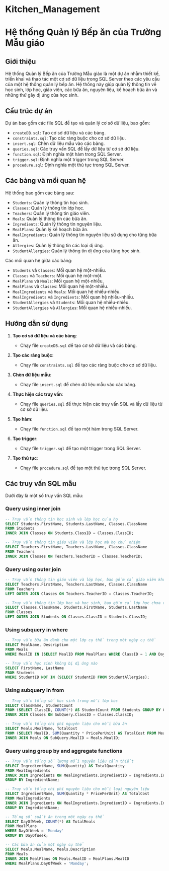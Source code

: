 # Kitchen_Management
# Hệ thống Quản lý Bếp ăn của Trường Mẫu giáo

## Giới thiệu
Hệ thống Quản lý Bếp ăn của Trường Mẫu giáo là một dự án nhằm thiết kế, triển khai và thao tác một cơ sở dữ liệu trong SQL Server theo các yêu cầu của một hệ thống quản lý bếp ăn. Hệ thống này giúp quản lý thông tin về học sinh, lớp học, giáo viên, các bữa ăn, nguyên liệu, kế hoạch bữa ăn và những thứ gây dị ứng của học sinh.

## Cấu trúc dự án
Dự án bao gồm các file SQL để tạo và quản lý cơ sở dữ liệu, bao gồm:

- `createDB.sql`: Tạo cơ sở dữ liệu và các bảng.
- `constraints.sql`: Tạo các ràng buộc cho cơ sở dữ liệu.
- `insert.sql`: Chèn dữ liệu mẫu vào các bảng.
- `queries.sql`: Các truy vấn SQL để lấy dữ liệu từ cơ sở dữ liệu.
- `function.sql`: Định nghĩa một hàm trong SQL Server.
- `trigger.sql`: Định nghĩa một trigger trong SQL Server.
- `procedure.sql`: Định nghĩa một thủ tục trong SQL Server.

## Các bảng và mối quan hệ
Hệ thống bao gồm các bảng sau:

- `Students`: Quản lý thông tin học sinh.
- `Classes`: Quản lý thông tin lớp học.
- `Teachers`: Quản lý thông tin giáo viên.
- `Meals`: Quản lý thông tin các bữa ăn.
- `Ingredients`: Quản lý thông tin nguyên liệu.
- `MealPlans`: Quản lý kế hoạch bữa ăn.
- `MealIngredients`: Quản lý thông tin nguyên liệu sử dụng cho từng bữa ăn.
- `Allergies`: Quản lý thông tin các loại dị ứng.
- `StudentAllergies`: Quản lý thông tin dị ứng của từng học sinh.

Các mối quan hệ giữa các bảng:

- `Students` và `Classes`: Mối quan hệ một-nhiều.
- `Classes` và `Teachers`: Mối quan hệ một-một.
- `MealPlans` và `Meals`: Mối quan hệ một-nhiều.
- `MealPlans` và `Classes`: Mối quan hệ một-nhiều.
- `MealIngredients` và `Meals`: Mối quan hệ nhiều-nhiều.
- `MealIngredients` và `Ingredients`: Mối quan hệ nhiều-nhiều.
- `StudentAllergies` và `Students`: Mối quan hệ nhiều-nhiều.
- `StudentAllergies` và `Allergies`: Mối quan hệ nhiều-nhiều.

## Hướng dẫn sử dụng
1. **Tạo cơ sở dữ liệu và các bảng**:
   - Chạy file `createDB.sql` để tạo cơ sở dữ liệu và các bảng.

2. **Tạo các ràng buộc**:
   - Chạy file `constraints.sql` để tạo các ràng buộc cho cơ sở dữ liệu.

3. **Chèn dữ liệu mẫu**:
   - Chạy file `insert.sql` để chèn dữ liệu mẫu vào các bảng.

4. **Thực hiện các truy vấn**:
   - Chạy file `queries.sql` để thực hiện các truy vấn SQL và lấy dữ liệu từ cơ sở dữ liệu.

5. **Tạo hàm**:
   - Chạy file `function.sql` để tạo một hàm trong SQL Server.

6. **Tạo trigger**:
   - Chạy file `trigger.sql` để tạo một trigger trong SQL Server.

7. **Tạo thủ tục**:
   - Chạy file `procedure.sql` để tạo một thủ tục trong SQL Server.

## Các truy vấn SQL mẫu
Dưới đây là một số truy vấn SQL mẫu:

### Query using inner join
```sql
-- Truy vấn thông tin học sinh và lớp học của họ
SELECT Students.FirstName, Students.LastName, Classes.ClassName
FROM Students
INNER JOIN Classes ON Students.ClassID = Classes.ClassID;

-- Truy vấn thông tin giáo viên và lớp học mà họ chủ nhiệm
SELECT Teachers.FirstName, Teachers.LastName, Classes.ClassName
FROM Teachers
INNER JOIN Classes ON Teachers.TeacherID = Classes.TeacherID;
```
### Query using outer join
```sql
-- Truy vấn thông tin giáo viên và lớp học, bao gồm cả giáo viên không chủ nhiệm lớp nào
SELECT Teachers.FirstName, Teachers.LastName, Classes.ClassName
FROM Teachers
LEFT OUTER JOIN Classes ON Teachers.TeacherID = Classes.TeacherID;

-- Truy vấn thông tin lớp học và học sinh, bao gồm cả lớp học chưa có học sinh
SELECT Classes.ClassName, Students.FirstName, Students.LastName
FROM Classes
LEFT OUTER JOIN Students ON Classes.ClassID = Students.ClassID;
```

### Using subquery in where
```sql
-- Truy vấn bữa ăn dành cho một lớp cụ thể trong một ngày cụ thể
SELECT MealName, Description
FROM Meals
WHERE MealID IN (SELECT MealID FROM MealPlans WHERE ClassID = 1 AND DayOfWeek = 'Monday');

-- Truy vấn học sinh không bị dị ứng nào
SELECT FirstName, LastName
FROM Students
WHERE StudentID NOT IN (SELECT StudentID FROM StudentAllergies);
```

### Using subquery in from
```sql
-- Truy vấn tổng số học sinh trong mỗi lớp học
SELECT ClassName, StudentCount
FROM (SELECT ClassID, COUNT(*) AS StudentCount FROM Students GROUP BY ClassID) AS SubQuery
INNER JOIN Classes ON SubQuery.ClassID = Classes.ClassID;

-- Truy vấn tổng chi phí nguyên liệu cho mỗi bữa ăn
SELECT Meals.MealName, TotalCost
FROM (SELECT MealID, SUM(Quantity * PricePerUnit) AS TotalCost FROM MealIngredients INNER JOIN Ingredients ON MealIngredients.IngredientID = Ingredients.IngredientID GROUP BY MealID) AS SubQuery
INNER JOIN Meals ON SubQuery.MealID = Meals.MealID;
```

### Query using group by and aggregate functions
```sql
-- Truy vấn tổng số lượng mỗi nguyên liệu cần thiết
SELECT IngredientName, SUM(Quantity) AS TotalQuantity
FROM MealIngredients
INNER JOIN Ingredients ON MealIngredients.IngredientID = Ingredients.IngredientID
GROUP BY IngredientName;

-- Truy vấn tổng chi phí nguyên liệu cho mỗi loại nguyên liệu
SELECT IngredientName, SUM(Quantity * PricePerUnit) AS TotalCost
FROM MealIngredients
INNER JOIN Ingredients ON MealIngredients.IngredientID = Ingredients.IngredientID
GROUP BY IngredientName;

-- Tổng số suất ăn trong một ngày cụ thể
SELECT DayOfWeek, COUNT(*) AS TotalMeals
FROM MealPlans
WHERE DayOfWeek = 'Monday'
GROUP BY DayOfWeek;

-- Các bữa ăn của một ngày cụ thể
SELECT Meals.MealName, Meals.Description
FROM Meals
INNER JOIN MealPlans ON Meals.MealID = MealPlans.MealID
WHERE MealPlans.DayOfWeek = 'Monday';
```

